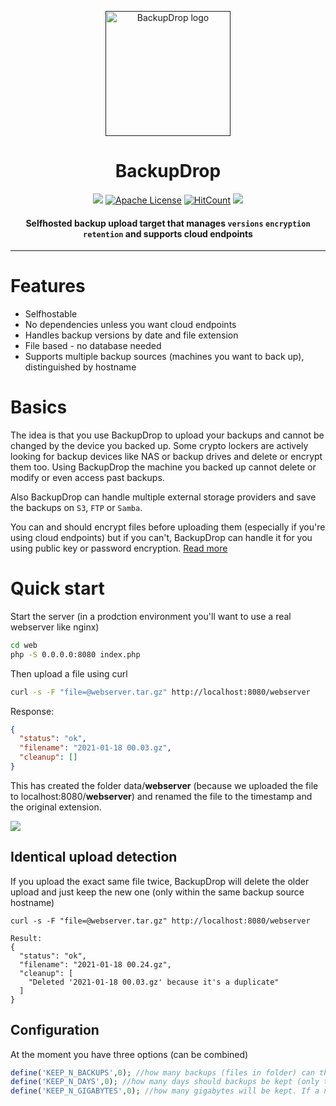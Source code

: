 <p align="center">
  <a href="" rel="noopener">
 <img height=200px src="https://pictshare.net/825l8k.png" alt="BackupDrop logo"></a>
</p>

<h1 align="center">BackupDrop</h1>

<div align="center">
 
  
![](https://img.shields.io/badge/php-7.4%2B-brightgreen.svg)
[![Apache License](https://img.shields.io/badge/license-Apache-brightgreen.svg?style=flat)](https://github.com/geek-at/backupdrop/blob/master/LICENSE)
[![HitCount](http://hits.dwyl.io/geek-at/backupdrop.svg)](http://hits.dwyl.io/geek-at/backupdrop)
[![](https://img.shields.io/github/stars/geek-at/backupdrop.svg?label=Stars&style=social)](https://github.com/geek-at/backupdrop)

#### Selfhosted backup upload target that manages `versions` `encryption` `retention` and supports cloud endpoints

</div>

-----------------------------------------

# Features
- Selfhostable
- No dependencies unless you want cloud endpoints
- Handles backup versions by date and file extension
- File based - no database needed
- Supports multiple backup sources (machines you want to back up), distinguished by hostname

# Basics

The idea is that you use BackupDrop to upload your backups and cannot be changed by the device you backed up. Some crypto lockers are actively looking for backup devices like NAS or backup drives and delete or encrypt them too.
Using BackupDrop the machine you backed up cannot delete or modify or even access past backups.

Also BackupDrop can handle multiple external storage providers and save the backups on `S3`, `FTP` or `Samba`.

You can and should encrypt files before uploading them (especially if you're using cloud endpoints) but if you can't, BackupDrop can handle it for you using public key or password encryption. [Read more](/rtfm/encryption.md)

# Quick start

Start the server (in a prodction environment you'll want to use a real webserver like nginx)

```bash
cd web
php -S 0.0.0.0:8080 index.php
```

Then upload a file using curl
```bash
curl -s -F "file=@webserver.tar.gz" http://localhost:8080/webserver
```

Response: 
```json
{
  "status": "ok",
  "filename": "2021-01-18 00.03.gz",
  "cleanup": []
}
```

This has created the folder data/**webserver** (because we uploaded the file to localhost:8080/**webserver**) and renamed  the file to the timestamp and the original extension.

![](https://pictshare.net/z0snrz.png)


## Identical upload detection
If you upload the exact same file twice, BackupDrop will delete the older upload and just keep the new one (only within the same backup source hostname)

```
curl -s -F "file=@webserver.tar.gz" http://localhost:8080/webserver

Result:
{
  "status": "ok",
  "filename": "2021-01-18 00.24.gz",
  "cleanup": [
    "Deleted '2021-01-18 00.03.gz' because it's a duplicate"
  ]
}
```

## Configuration
At the moment you have three options (can be combined)

```php
define('KEEP_N_BACKUPS',0); //how many backups (files in folder) can there be at the same time
define('KEEP_N_DAYS',0); //how many days should backups be kept (only triggered on a new successful upload)
define('KEEP_N_GIGABYTES',0); //how many gigabytes will be kept. If a new upload causes the folder to contain more than this setting, the oldest one will be deleted
```